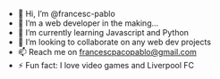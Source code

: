 - 👋 Hi, I’m @francesc-pablo
- 👀 I’m a web developer in the making...
- 🌱 I’m currently learning Javascript and Python
- 💞️ I’m looking to collaborate on any web dev projects
- 📫 Reach me on francescpacopablo@gmail.com
- ⚡ Fun fact: I love video games and Liverpool FC

<!---
francesc-pablo/francesc-pablo is a ✨ special ✨ repository because its `README.md` (this file) appears on your GitHub profile.
You can click the Preview link to take a look at your changes.
--->
